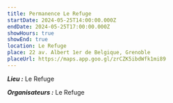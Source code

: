 ```yaml
---
title: Permanence Le Refuge
startDate: 2024-05-25T14:00:00.000Z
endDate: 2024-05-25T17:00:00.000Z
showHours: true
showEnd: true
location: Le Refuge
place: 22 av. Albert 1er de Belgique, Grenoble
placeUrl: https://maps.app.goo.gl/zrCZK5ibdWfk1mi89
---
```


***Lieu :*** Le Refuge

***Organisateurs :*** Le Refuge